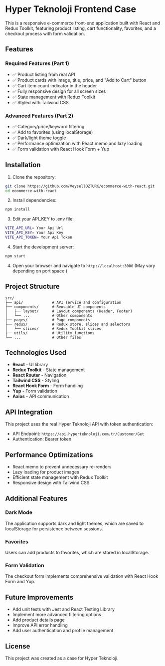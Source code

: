 # Hyper Teknoloji Frontend Case 

This is a responsive e-commerce front-end application built with React and Redux Toolkit, featuring product listing, cart functionality, favorites, and a checkout process with form validation.

## Features

### Required Features (Part 1)
- ✅ Product listing from real API
- ✅ Product cards with image, title, price, and "Add to Cart" button
- ✅ Cart item count indicator in the header
- ✅ Fully responsive design for all screen sizes
- ✅ State management with Redux Toolkit
- ✅ Styled with Tailwind CSS

### Advanced Features (Part 2)
- ✅ Category/price/keyword filtering
- ✅ Add to favorites (using localStorage)
- ✅ Dark/light theme toggle
- ✅ Performance optimization with React.memo and lazy loading
- ✅ Form validation with React Hook Form + Yup

## Installation

1. Clone the repository:
```bash
git clone https://github.com/VeysellOZTURK/ecommerce-with-react.git
cd ecommerce-with-react
```

2. Install dependencies:
```bash
npm install
```

3. Edit your API_KEY to .env file:
```bash
VITE_API_URL= Your Api Url
VITE_API_KEY= Your Api Key
VITE_API_TOKEN= Your Api Token
```

4. Start the development server:
```bash
npm start
```

4. Open your browser and navigate to `http://localhost:3000` (May vary depending on port space.)

## Project Structure

```
src/
├── api/             # API service and configuration
├── components/      # Reusable UI components
│   ├── layout/      # Layout components (Header, Footer)
│   └── ...          # Other components
├── pages/           # Page components
├── redux/           # Redux store, slices and selectors
│   └── slices/      # Redux Toolkit slices
├── utils/           # Utility functions
└── ...              # Other files
```

## Technologies Used

- **React** - UI library
- **Redux Toolkit** - State management
- **React Router** - Navigation
- **Tailwind CSS** - Styling
- **React Hook Form** - Form handling
- **Yup** - Form validation
- **Axios** - API communication

## API Integration

This project uses the real Hyper Teknoloji API with token authentication:

- API Endpoint: `https://api.hyperteknoloji.com.tr/Customer/Get`
- Authentication: Bearer token

## Performance Optimizations

- React.memo to prevent unnecessary re-renders
- Lazy loading for product images
- Efficient state management with Redux Toolkit
- Responsive design with Tailwind CSS

## Additional Features

### Dark Mode
The application supports dark and light themes, which are saved to localStorage for persistence between sessions.

### Favorites
Users can add products to favorites, which are stored in localStorage.

### Form Validation
The checkout form implements comprehensive validation with React Hook Form and Yup.

## Future Improvements

- Add unit tests with Jest and React Testing Library
- Implement more advanced filtering options
- Add product details page
- Improve API error handling
- Add user authentication and profile management

## License

This project was created as a case for Hyper Teknoloji.
